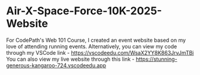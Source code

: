 # Air-X-Space-Force-10K-2025-Website
For CodePath's Web 101 Course, I created an event website based on my love of attending running events. 
Alternatively, you can view my code through my VSCode link - https://vscodeedu.com/WsaX2YY8K863JrvJmTBi
You can also view my live website through this link - https://stunning-generous-kangaroo-724.vscodeedu.app
